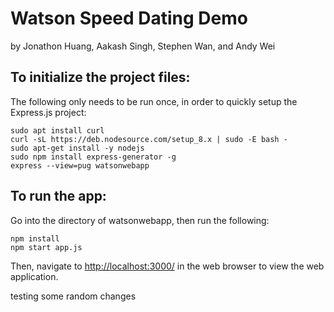 # Watson Speed Dating Demo
by Jonathon Huang, Aakash Singh, Stephen Wan, and Andy Wei

## To initialize the project files:
The following only needs to be run once, in order to quickly setup the Express.js project:
```
sudo apt install curl
curl -sL https://deb.nodesource.com/setup_8.x | sudo -E bash -
sudo apt-get install -y nodejs
sudo npm install express-generator -g
express --view=pug watsonwebapp
```

## To run the app:
Go into the directory of watsonwebapp, then run the following:
```
npm install
npm start app.js
```
Then, navigate to [http://localhost:3000/](http://localhost:3000/) in the web browser to view the web application.

testing some random changes
